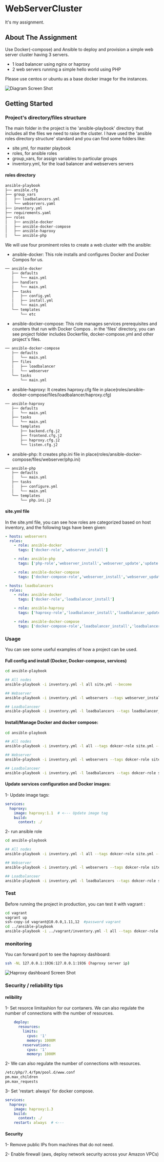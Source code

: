 # WebServerCluster
It's my assignment.<br/>

## About The Assignment

Use Docker(-compose) and Ansible to deploy and provision a simple web server cluster having 3 servers.

- 1 load balancer using nginx or haproxy
- 2 web servers running a simple hello world using PHP

Please use centos or ubuntu as a base docker image for the instances.<br/>


![Diagram Screen Shot](diagram-web-server-cluster.png?raw=true "Title")<br/>

<!-- GETTING STARTED -->
## Getting Started

### Project's directory/files structure

The main folder in the project is the 'ansible-playbook' directory that includes all the files we need to raise the cluster. I have used the 'ansible roles directory structure' standard and you can find some folders like:

- site.yml, for master playbook
- roles, for ansible roles 
- group_vars, for assign variables to particular groups
- inventory.yml, for the load balancer and webservers servers

#### roles directory
``` bash
ansible-playbook
├── ansible.cfg
├── group_vars
│   ├── loadbalancers.yml
│   └── webservers.yaml
├── inventory.yml
├── requirements.yaml
├── roles
│   ├── ansible-docker
│   ├── ansible-docker-compose
│   ├── ansible-haproxy
│   └── ansible-php
```


We will use four prominent roles to create a web cluster with the ansible:


- ansible-docker: This role installs and configures Docker and Docker Compos for us. 
```bash
── ansible-docker
   ├── defaults
   │   └── main.yml
   ├── handlers
   │   └── main.yml
   ├── tasks
   │   ├── config.yml
   │   ├── install.yml
   │   └── main.yml
   └── templates
       └── etc
```
- ansible-docker-compose: This role manages services prerequisites and counters that run with Docker Compos . in the 'files' directory, you can see project folder includes Dockerfile, docker-compose.yml and other project's files. 
``` bash
── ansible-docker-compose
   ├── defaults
   │   └── main.yml
   ├── files
   │   ├── loadbalancer
   │   └── webserver
   └── tasks
       └── main.yml
```
- ansible-haproxy: It creates haproxy.cfg file in place(roles/ansible-docker-compose/files/loadbalancer/haproxy.cfg) 
``` bash 
── ansible-haproxy
   ├── defaults
   │   └── main.yml
   ├── tasks
   │   └── main.yml
   └── templates
       ├── backend.cfg.j2
       ├── frontend.cfg.j2
       ├── haproxy.cfg.j2
       └── listen.cfg.j2
```
- ansible-php: It creates php.ini file in place(roles/ansible-docker-compose/files/webserver/php.ini) 
``` bash 
── ansible-php
   ├── defaults
   │   └── main.yml
   ├── tasks
   │   ├── configure.yml
   │   └── main.yml
   └── templates
       └── php.ini.j2
```

#### site.yml file

In the site.yml file, you can see how roles are categorized based on host inventory, and the following tags have been given:

``` yaml
- hosts: webservers
  roles:
    - role: ansible-docker
      tags: ['docker-role','webserver_install']

    - role: ansible-php
      tags: ['php-role','webserver_install','webserver_update','update']

    - role: ansible-docker-compose
      tags: ['docker-compose-role','webserver_install','webserver_update','update']

- hosts: loadbalancers
  roles:
    - role: ansible-docker
      tags: ['docker-role','loadbalancer_install']

    - role: ansible-haproxy
      tags: ['haproxy-role','loadbalancer_install','loadbalancer_update','update']

    - role: ansible-docker-compose
      tags: ['docker-compose-role','loadbalancer_install','loadbalancer_update','update']
```

### Usage

You can see some useful examples of how a project can be used. 

#### Full config and install (Docker, Docker-compose, services) 
``` bash
cd ansible-playbook

## All nodes 
ansible-playbook -i inventory.yml -l all site.yml --become 

## Webserver 
ansible-playbook -i inventory.yml -l webservers --tags webserver_install site.yml --become 

## Loadbalanceer
ansible-playbook -i inventory.yml -l loadbalancers --tags loadbalancer_install site.yml --become 
```

#### Install/Manage Docker and docker compose:
``` bash
cd ansible-playbook 

## All nodes 
ansible-playbook -i inventory.yml -l all --tags dokcer-role site.yml --become 

## Webserver 
ansible-playbook -i inventory.yml -l webservers --tags dokcer-role site.yml --become 

## Loadbalanceer
ansible-playbook -i inventory.yml -l loadbalancers --tags dokcer-role site.yml --become 
```

#### Update services configuration and Docker images:

1- Update image tags:

``` yaml
services:
  haproxy:
    image: haproxy:1.1  # <--- Update image tag
    build: 
      context: ./
```
2- run ansible role
``` bash
cd ansible-playbook

## All nodes 
ansible-playbook -i inventory.yml -l all --tags dokcer-role site.yml --become 

## Webserver 
ansible-playbook -i inventory.yml -l webservers --tags dokcer-role site.yml --become 

## Loadbalanceer
ansible-playbook -i inventory.yml -l loadbalancers --tags dokcer-role site.yml --become 
```


### Test

Before running the project in production, you can test it with vagrant :

``` bash
cd vagrant
vagrant up
ssh-copy-id vagrant@10.0.0,1.11,12  #password vagrant
cd ../ansible-playbook 
ansible-playbook -i ../vagrant/inventory.yml -l all --tags dokcer-role site.yml --become 
```

### monitoring
You can forward port to see the haproxy dashboard:

```bash
ssh -NL 127.0.0.1:1936:127.0.0.1:1936 (haproxy server ip)
```

![Haproxy dashboard Screen Shot](haproxy-dashboard.png?raw=true )<br/>

### Security / reliability tips

#### relibility

1- Set resorce limitashion for our contaners. We can also regulate the number of connections with the number of resources.
``` yaml
    deploy:
      resources:
        limits:
          cpus: '1'
          memory: 1000M
        reservations:
          cpus: '1'
          memory: 1000M
```
2- We can also regulate the number of connections with resources.

``` bash
/etc/php/7.4/fpm/pool.d/www.conf
pm.max_children
pm.max_requests

```
3- Set 'restart: always' for docker compose.
``` yaml
services:
  haproxy:
    image: haproxy:1.3
    build: 
      context: ./
    restart: always  # <---
```
#### Security

1- Remove public IPs from machines that do not need.

2- Enable firewall (aws, deploy network security across your Amazon VPCs)

